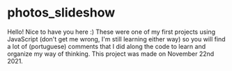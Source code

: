 # photos_slideshow

Hello! Nice to have you here :) These were one of my first projects using JavaScript (don't get me wrong, I'm still learning either way) so you will find a lot of (portuguese) comments that I did along the code to learn and organize my way of thinking. This project was made on November 22nd 2021.
